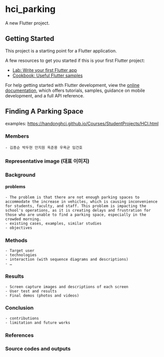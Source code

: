# hci_parking

A new Flutter project.

## Getting Started

This project is a starting point for a Flutter application.

A few resources to get you started if this is your first Flutter project:

- [Lab: Write your first Flutter app](https://docs.flutter.dev/get-started/codelab)
- [Cookbook: Useful Flutter samples](https://docs.flutter.dev/cookbook)

For help getting started with Flutter development, view the
[online documentation](https://docs.flutter.dev/), which offers tutorials,
samples, guidance on mobile development, and a full API reference.

## Finding A Parking Space
examples: https://handonghci.github.io/Courses/StudentProjects/HCI.html
### Members
    - 김종순 박두현 안지원 옥준용 우욕균 임건호
### Representative image (대표 이미지)
### Background
#### problems
    - The problem is that there are not enough parking spaces to accommodate the increase in vehicles, which is causing inconvenience for students, faculty, and staff. This problem is impacting the school's operations, as it is creating delays and frustration for those who are unable to find a parking space, especially in the crowded morning.
    - existing cases, examples, similar studies
    - objectives
### Methods
    - Target user
    - technologies
    - interaction (with sequence diagrams and descriptions)
    - …
### Results
    - Screen capture images and descriptions of each screen
    - User test and results
    - Final demos (photos and videos)
### Conclusion
    - contributions
    - limitation and future works
### References
### Source codes and outputs
